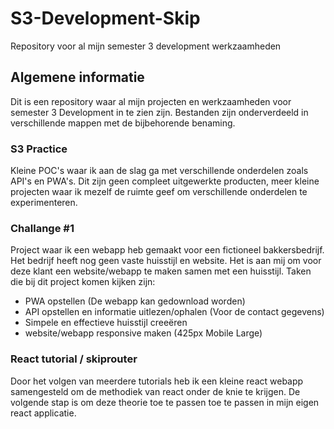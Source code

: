 # S3-Development-Skip
Repository voor al mijn semester 3 development werkzaamheden
<br>
## Algemene informatie
Dit is een repository waar al mijn projecten en werkzaamheden voor semester 3 Development in te zien zijn.
Bestanden zijn onderverdeeld in verschillende mappen met de bijbehorende benaming. 
<br>
### S3 Practice
Kleine POC's waar ik aan de slag ga met verschillende onderdelen zoals API's en PWA's. Dit zijn geen compleet uitgewerkte producten, meer kleine projecten waar ik mezelf de ruimte geef om verschillende onderdelen te experimenteren. 
### Challange #1
Project waar ik een webapp heb gemaakt voor een fictioneel bakkersbedrijf. Het bedrijf heeft nog geen vaste huisstijl en website. Het is aan mij om voor deze klant een website/webapp te maken samen met een huisstijl. Taken die bij dit project komen kijken zijn:
- PWA opstellen (De webapp kan gedownload worden)
- API opstellen en informatie uitlezen/ophalen (Voor de contact gegevens)
- Simpele en effectieve huisstijl creeëren
- website/webapp responsive maken (425px Mobile Large)
### React tutorial / skiprouter
Door het volgen van meerdere tutorials heb ik een kleine react webapp samengesteld om de methodiek van react onder de knie te krijgen. De volgende stap is om deze theorie toe te passen toe te passen in mijn eigen react applicatie. 
